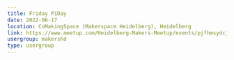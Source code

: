 ```yaml
---
title: Friday PiDay
date: 2022-06-17
location: CoMakingSpace (Makerspace Heidelberg), Heidelberg
link: https://www.meetup.com/Heidelberg-Makers-Meetup/events/pjfhmsydcjbwb/
usergroup: makershd
type: usergroup
---
```

